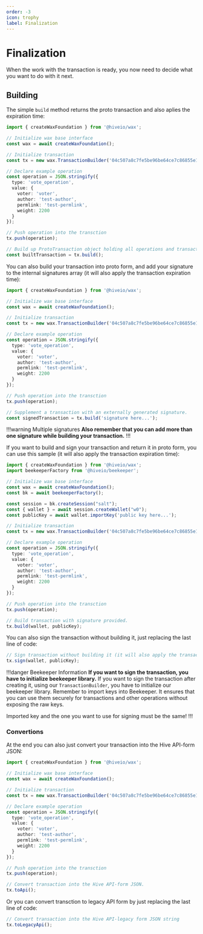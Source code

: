 ```yaml
---
order: -3
icon: trophy
label: Finalization
---
```


# Finalization

When the work with the transaction is ready, you now need to decide what you want to do with it next.

## Building

The simple `build` method returns the proto transaction and also aplies the expiration time:

```typescript
import { createWaxFoundation } from '@hiveio/wax';

// Initialize wax base interface
const wax = await createWaxFoundation();

// Initialize transaction
const tx = new wax.TransactionBuilder('04c507a8c7fe5be96be64ce7c86855e1806cbde3', '2023-11-09T21:51:27');

// Declare example operation
const operation = JSON.stringify({
  type: 'vote_operation',
  value: {
    voter: 'voter',
    author: 'test-author',
    permlink: 'test-permlink',
    weight: 2200
  }
});

// Push operation into the transction
tx.push(operation);

// Build up ProtoTransaction object holding all operations and transaction TAPOS & expiration data, but transaction is **not signed yet**
const builtTransaction = tx.build();
```

You can also build your transaction into proto form, and add your signature to the internal signatures array (it will also apply the transaction expiration time):

```typescript
import { createWaxFoundation } from '@hiveio/wax';

// Initialize wax base interface
const wax = await createWaxFoundation();

// Initialize transaction
const tx = new wax.TransactionBuilder('04c507a8c7fe5be96be64ce7c86855e1806cbde3', '2023-11-09T21:51:27');

// Declare example operation
const operation = JSON.stringify({
  type: 'vote_operation',
  value: {
    voter: 'voter',
    author: 'test-author',
    permlink: 'test-permlink',
    weight: 2200
  }
});

// Push operation into the transction
tx.push(operation);

// Supplement a transaction with an externally generated signature.
const signedTransaction = tx.build('signature here...');
```

!!!warning Multiple signatures
**Also remember that you can add more than one signature while building your transaction.**
!!!

If you want to build and sign your transaction and return it in proto form, you can use this sample (it will also apply the transaction expiration time):

```typescript
import { createWaxFoundation } from '@hiveio/wax';
import beekeeperFactory from '@hiveio/beekeeper';

// Initialize wax base interface
const wax = await createWaxFoundation();
const bk = await beekeeperFactory();

const session = bk.createSession("salt");
const { wallet } = await session.createWallet("w0");
const publicKey = await wallet.importKey('public key here...');

// Initialize transaction
const tx = new wax.TransactionBuilder('04c507a8c7fe5be96be64ce7c86855e1806cbde3', '2023-11-09T21:51:27');

// Declare example operation
const operation = JSON.stringify({
  type: 'vote_operation',
  value: {
    voter: 'voter',
    author: 'test-author',
    permlink: 'test-permlink',
    weight: 2200
  }
});

// Push operation into the transction
tx.push(operation);

// Build transaction with signature provided.
tx.build(wallet, publicKey);
```

You can also sign the transaction without building it, just replacing the last line of code:

```typescript
// Sign transaction without building it (it will also apply the transaction expiration time).
tx.sign(wallet, publicKey);
```

!!!danger Beekeeper Information
**If you want to sign the transaction, you have to initialize beekeeper library.** If you want to sign the transaction after creating it, using our `TransactionBuilder`, you have to initialize our beekeeper library. Remember to import keys into Beekeeper. It ensures that you can use them securely for transactions and other operations without exposing the raw keys.

Imported key and the one you want to use for signing must be the same!
!!!

### Convertions

At the end you can also just convert your transaction into the Hive API-form JSON:

```typescript
import { createWaxFoundation } from '@hiveio/wax';

// Initialize wax base interface
const wax = await createWaxFoundation();

// Initialize transaction
const tx = new wax.TransactionBuilder('04c507a8c7fe5be96be64ce7c86855e1806cbde3', '2023-11-09T21:51:27');

// Declare example operation
const operation = JSON.stringify({
  type: 'vote_operation',
  value: {
    voter: 'voter',
    author: 'test-author',
    permlink: 'test-permlink',
    weight: 2200
  }
});

// Push operation into the transction
tx.push(operation);

// Convert transaction into the Hive API-form JSON.
tx.toApi();
```
Or you can convert transction to legacy API form by just replacing the last line of code:

```typescript
// Convert transaction into the Hive API-legacy form JSON string
tx.toLegacyApi();
```